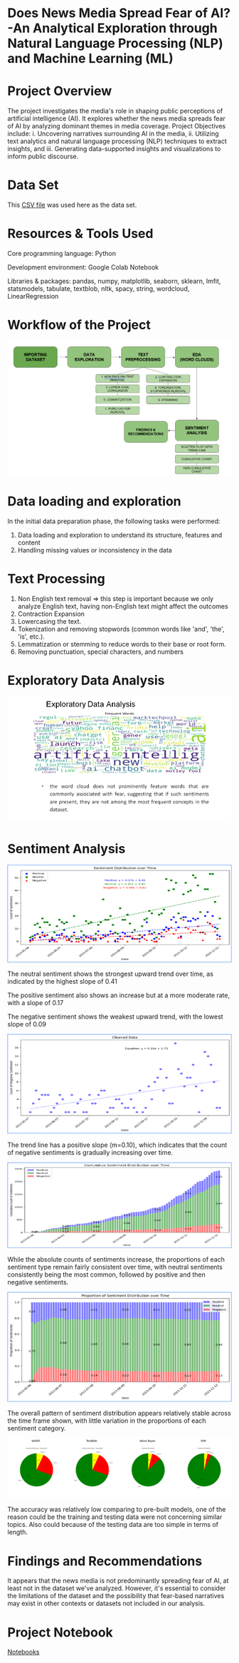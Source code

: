 # Does News Media Spread Fear of AI?-An Analytical Exploration through Natural Language Processing (NLP) and Machine Learning (ML)

# Project Overview
The project investigates the media's role in shaping public perceptions of artificial intelligence (AI). It explores whether the news media spreads fear of AI by analyzing dominant themes in media coverage.
Project Objectives include:
i. Uncovering narratives surrounding AI in the media, 
ii. Utilizing text analytics and natural language processing (NLP) techniques to extract insights, and 
iii. Generating data-supported insights and visualizations to inform public discourse.

# Data Set
This [CSV file](https://github.com/mnurulhoque/Does-News-Media-Spread-Fear-of-AI--Sentiment-Analysis-through-NLP/blob/main/Dataset_3.5k.csv) was used here as the data set.  

# Resources & Tools Used
Core programming language: Python 

Development environment: Google Colab Notebook

Libraries & packages: pandas, numpy, matplotlib, seaborn, sklearn, lmfit, statsmodels, tabulate, textblob, nltk, spacy, string, wordcloud, LinearRegression

# Workflow of the Project
![Workflow of the Project](https://github.com/mnurulhoque/Does-News-Media-Spread-Fear-of-AI--Sentiment-Analysis-through-NLP/blob/main/Workflow.png)

# Data loading and exploration
In the initial data preparation phase, the following tasks were performed:
1. Data loading and exploration to understand its structure, features and content
2. Handling missing values or inconsistency in the data 

# Text Processing
1. Non English text removal => this step is important because we only analyze English text, having non-English text might affect the outcomes
2. Contraction Expansion
3. Lowercasing the text.
4. Tokenization and removing stopwords (common words like 'and', 'the', 'is', etc.).
5. Lemmatization or stemming to reduce words to their base or root form.
6. Removing punctuation, special characters, and numbers

# Exploratory Data Analysis 
![Word Cloud](https://github.com/mnurulhoque/Does-News-Media-Spread-Fear-of-AI--Sentiment-Analysis-through-NLP/blob/main/Word%20Cloud.png)

# Sentiment Analysis

![Line graph-Sentiment distribution over time](https://github.com/mnurulhoque/Does-News-Media-Spread-Fear-of-AI--Sentiment-Analysis-through-NLP/blob/main/Line%20graph-Sentiment%20distribution%20over%20time.png)

The neutral sentiment shows the strongest upward trend over time, as indicated by the highest slope of 0.41

The positive sentiment also shows an increase but at a more moderate rate, with a slope of 0.17

The negative sentiment shows the weakest upward trend, with the lowest slope of 0.09

![Sentiment-regression line](https://github.com/mnurulhoque/Does-News-Media-Spread-Fear-of-AI--Sentiment-Analysis-through-NLP/blob/main/Sentiment-regression%20line.png)

The trend line has a positive slope (m=0.10), which indicates that the count of negative sentiments is gradually increasing over time.

![Stacked bar-cumulative sentiment over time](https://github.com/mnurulhoque/Does-News-Media-Spread-Fear-of-AI--Sentiment-Analysis-through-NLP/blob/main/Stacked%20bar-cumulative%20sentiment%20over%20time.png)

While the absolute counts of sentiments increase, the proportions of each sentiment type remain fairly consistent over time, with neutral sentiments consistently being the most common, followed by positive and then negative sentiments.

![Stacked bar-proportion of sentiment distribution over time](https://github.com/mnurulhoque/Does-News-Media-Spread-Fear-of-AI--Sentiment-Analysis-through-NLP/blob/main/Stacked%20bar-proportion%20of%20sentiment%20distribution%20over%20time.png)

The overall pattern of sentiment distribution appears relatively stable across the time frame shown, with little variation in the proportions of each sentiment category.

![Sentiment Analysis-Pie Charts](https://github.com/mnurulhoque/Does-News-Media-Spread-Fear-of-AI--Sentiment-Analysis-through-NLP/blob/main/Sentiment%20Analysis-Pie%20Charts.png)

The accuracy was relatively low comparing to pre-built models, one of the reason could be the training and testing data were not concerning similar topics. Also could because of the testing data are too simple in terms of length.

# Findings and Recommendations
It appears that the news media is not predominantly spreading fear of AI, at least not in the dataset we've analyzed. However, it's essential to consider the limitations of the dataset and the possibility that fear-based narratives may exist in other contexts or datasets not included in our analysis.

# Project Notebook 
[Notebooks](https://github.com/mnurulhoque/Does-News-Media-Spread-Fear-of-AI--Sentiment-Analysis-through-NLP/blob/main/RAISE_2024_Data_Dynamos_Final.ipynb)


